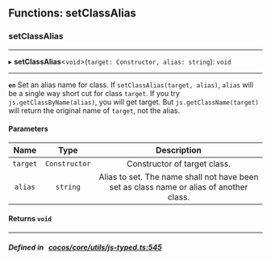 ## Functions: setClassAlias

### setClassAlias


___
▸ **setClassAlias**<`void`\>(`target: Constructor, alias: string`): `void`
___


**`en`** Set an alias name for class.
If `setClassAlias(target, alias)`, `alias` will be a single way short cut for class `target`.
If you try `js.getClassByName(alias)`, you will get target.
But `js.getClassName(target)` will return the original name of `target`, not the alias.



#### Parameters

| Name | Type | Description |
| :------: | :------: | :------: |
| `target` | `Constructor` | Constructor of target class.  |
| `alias` | `string` | Alias to set. The name shall not have been set as class name or alias of another class.  |

#### Returns `void` 
___


##### Defined in &nbsp;   [cocos/core/utils/js-typed.ts:545](https://github.com/cocos-creator/engine/blob/c7bf6b8a9/cocos/core/utils/js-typed.ts#L545)&nbsp;
